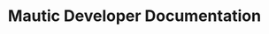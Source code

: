 ---
title: Mautic Developer Documentation

language_tabs:
  - php
  - json

toc_footers:
  - <a href='https://github.com/mautic/mautic'>Download Mautic source</a>
  - <a href='http://github.com/tripit/slate'>Documentation powered by Slate</a>

includes:
  - introduction
  - plugin_intro
  - plugin_structure
  - plugin_install  
  - plugin_config
  - plugin_translations  
  - plugin_mvc
  - plugin_mvc_controllers
  - plugin_mvc_models
  - plugin_mvc_views      
  - plugin_factory
  - plugin_database
  - plugin_permissions
  - plugin_configuration
  - plugin_misc
  - plugin_misc_flashes
  - plugin_misc_helpers
  - plugin_misc_forms
  - plugin_misc_events
  - plugin_extending_intro  
  - plugin_extending_api  
  - plugin_extending_campaigns
  - plugin_extending_categories
  - plugin_extending_emails
  - plugin_extending_forms
  - plugin_extending_integrations
  - plugin_extending_pages
  - plugin_extending_points
  - plugin_extending_reports
  - plugin_extending_webhooks    
  - plugin_extending_leads
  - themes
  - api_intro
  - api_authorization
  - api_authorization_oauth1a
  - api_authorization_oauth2
  - api_libraries
  - api_endpoints
  - api_endpoint_leads  
  - api_endpoint_assets
  - api_endpoint_campaigns
  - api_endpoint_forms
  - api_endpoint_lists
  - api_endpoint_pages
  - api_endpoint_point_actions
  - api_endpoint_point_triggers
  
search: true
---